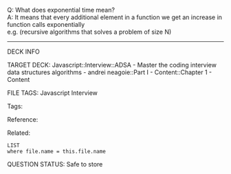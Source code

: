 Q: What does exponential time mean?  
A: It means that every additional element in a function we get an increase in function calls exponentially  
e.g. (recursive algorithms that solves a problem of size N)
<!--ID: 1690376046063-->

---

DECK INFO

TARGET DECK: Javascript::Interview::ADSA - Master the coding interview data structures algorithms - andrei neagoie::Part I - Content::Chapter 1 - Content

FILE TAGS: Javascript Interview

Tags:

Reference:

Related:

```dataview
LIST
where file.name = this.file.name
```

QUESTION STATUS: Safe to store